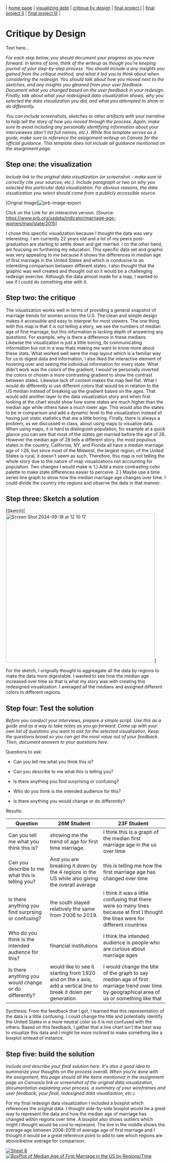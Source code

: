 | [home page](https://cmustudent.github.io/tswd-portfolio-templates/) | [visualizing debt](visualizing-government-debt) | [critique by design](critique-by-design) | [final project I](final-project-part-one) | [final project II](final-project-part-two) | [final project III](final-project-part-three) |

# Critique by Design
Text here...

_For each step below, you should document your progress as you move forward.  In terms of tone, think of the writeup as though you're keeping journal of your step-by-step process.   You should include a any insights you gained from the critique method, and what it led you to think about when considering the redesign.  You should talk about how you moved next to the sketches, and any insights you gleaned from your user feedback.  Document what you changed based on the user feedback in your redesign.  Finally, talk about what your redesigned data visualization shows, why you selected the data visualization you did, and what you attempted to show or do differently._

_You can include screenshots, sketches or other artifacts with your narrative to help tell the story of how you moved through the process.  Again, make sure to avoid including any personally identifying information about your interviewees (don't list full names, etc.).  While this template serves as a guide, make sure to reference the assignment writeup on Canvas for the official guidance.  This template does not include all guidance mentioned on the assignment page._

## Step one: the visualization

_Include link to the original data visualization (or screenshot - make sure to correctly cite your sources, etc.).  Include paragraph or two on why you selected this particular data visualization.  For obvious reasons, the data visualization you select should come from a publicly accessible source._

[Orignal Image]![prb-image-export](https://github.com/user-attachments/assets/50b8dfeb-ccf1-4f3a-a020-c8c7f357f1a2)

Click on the Link for an interactive version.
[Source: https://www.prb.org/usdata/indicator/marriage-age-women/map/state/2015]

I chose this specific visualization because I thought the data was very interesting. I am currently 22 years old and a lot of my peers post-graduation are starting to settle down and get married. I on the other hand, am foucsing on furthering my education. This specific data set and graphic was very appealing to me because it shows the differences in median age of first marriage in the United States and which is condusive to an interesting comparison between different states. I also thought that the graphic was well created and thought out so it would be a challenging redesign exercise. Although the data almost made for a map, I wanted to see if I could do something else with it. 

## Step two: the critique

The visualization works well in terms of providing a general snapshot of marriage trends for women across the U.S. The clean and simple design makes it accessible and easy to interpret for most viewers. The one thing with this map is that it is not telling a story, we see the numbers of median age of first marriage, but this information is lacking depth of answering any questions. For example, why is there a difference in these medians. Likewise the visualization is just a little boring, its communicating information but not in a way thats making me want to know more about these stats.  What worked well were the map layout which is a familiar way for us to digest data and information, I also liked the interactive element of hovering over and seeing the individual information for every state. What didn't work was the colors of the gradient, I would've personally inverted the colors or chosen a more contrasting gradient to show the contrast between states. Likewise lack of context makes the map feel flat. What I would do differently is use different colors that would be in relation to the US median instead of breaking up the gradient based on the ages. That would add another layer to the data visualization story and when first looking at the chart would show how some states are much higher than the median age while others have a much lower age. This would also the states to be in comparison and add a dynamic level to the visualization instead of having just static statistics that are a little boring. Finally, there is always a problem, as we discussed in class, about using maps to visualize data. When using maps, it is hard to distinguish population, for example at a quick glance you can see that most of the states get married before the age of 28. However the median age of 28 tells a different story, the most populous states in the country, California, NY, and Florida all have a median marriage age of >28, but since most of the Midwest, the largest region, of the United States is rural, it doesn't seem as such. Therefore, this map is not telling the whole story due to the nature of map visualizations not accounting for population. Two changes I would make is 1.) Add a more contrasting color palette to make state differences easier to perceive. 2.) Maybe use a time series line graph to show how the median marriage age changes over time. I could divide the country into regions and observe the data in that manner. 

## Step three: Sketch a solution

[Sketch][<img width="469" alt="Screen Shot 2024-09-18 at 12 10 17" src="https://github.com/user-attachments/assets/625811d8-abfa-4583-84cd-faa9a35f85ae">]

For the sketch, I orignally thought to aggreagate all the data by regions to make the data more digestable. I wanted to see how the median age increased over time so that is what my story was with creating this redesigned visualization. I averaged all the medians and assigned different colors to different regions. 

## Step four: Test the solution

_Before you conduct your interviews, prepare a simple script.  Use this as a guide and as a way to take notes as you go forward. Come up with your own list of questions you want to ask for the selected visualization. Keep the questions broad so you can get the most value out of your feedback. Then, document answers to your questions here._

Questions to ask: 

- Can you tell me what you think this is?

- Can you describe to me what this is telling you?

- Is there anything you find surprising or confusing?

- Who do you think is the intended audience for this?

- Is there anything you would change or do differently?

Results: 

| Question                                            | 26M Student                                         | 23F Student |
|-----------------------------------------------------|-----------------------------------------------------|-------------|
|Can you tell me what you think this is?              |showing me the trend of age for first time marriage.|I think this is a graph of the median first marriage age in the us over time|
|Can you describe to me what this is telling you?     |And you are breaking it down by the 4 regions in the US while also giving the overall average  |  this is telling me how the first marriage age has changed over time          |  
|Is there anything you find surprsing or confusing?   |the south stayed relatively the same from 2006 to 2019.|i think it was a little confusing that there were so many lines because at first I thought the lines were for different countries|
|Who do you think is the intended audience for this?  |financial institutions| I think the intended audience is people who are curious about marriage ages
|Is there anything you would change or do differently?|would like to see it starting from 1920 and on the x axis, add a vertical line to break it down per generation| I would change the title of the graph to say median age of first marriage trend over time by geographical area of us or something like that

Synthesis: 
From the feedback that I got, I learned that this representation of the data is a little confusing. I could change the title and potentially identify the United States in a more neutral color so it is not confused with the others. Based on this feedback, I gather that a line chart isn't the best way to visualize this data and I might be more inclined to make something like a boxplot isntead of instance. 

## Step five: build the solution

_Include and describe your final solution here. It's also a good idea to summarize your thoughts on the process overall. When you're done with the assignment, this page should all the items mentioned in the assignment page on Canvas(a link or screenshot of the original data visualization, documentation explaining your process, a summary of your wireframes and user feedback, your final, redesigned data visualization, etc.)._

For my final redesign data visualization I included a boxplot which references the original data. I thought side-by-side boxplot would be a great way to represent the data and how the median age of marriage has changed within regions over time. A boxplot also shows outliers which might I thought would be cool to represent. The line in the middle shows the average age between 2006-2019 of average age of first marriage and I thought it would be a great reference point to add to see which regions are above/below average for comparison. 

<div class='tableauPlaceholder' id='viz1726677718669' style='position: relative'>
  <noscript>
    <a href='#'>
  <img alt='Sheet 8 ' src='https:&#47;&#47;public.tableau.com&#47;static&#47;images&#47;Cr&#47;CritiqueByDesign&#47;Sheet8&#47;1_rss.png' style='border: none' />
</a>
</noscript>
  <object class='tableauViz'  style='display:none;'>
    <param name='host_url' value='https%3A%2F%2Fpublic.tableau.com%2F'
      /> 
    <param name='embed_code_version' value='3' 
      />
    <param name='site_root' value='' 
      />
    <param name='name' value='CritiqueByDesign&#47;Sheet8' 
      />
    <param name='tabs' value='no'
      />
    <param name='toolbar' value='yes' 
      />
    <param name='static_image' value='https:&#47;&#47;public.tableau.com&#47;static&#47;images&#47;Cr&#47;CritiqueByDesign&#47;Sheet8&#47;1.png'
      /> 
    <param name='animate_transition' value='yes' 
      />
    <param name='display_static_image' value='yes' 
      />
    <param name='display_spinner' value='yes'
      />
    <param name='display_overlay' value='yes' 
      />
    <param name='display_count' value='yes'
      />
    <param name='language' value='en-US'
      />
  </object>
</div>
  <script type='text/javascript'>
    var divElement = document.getElementById('viz1726677718669');
    var vizElement = divElement.getElementsByTagName('object')[0];
    vizElement.style.width='100%';vizElement.style.height=(divElement.offsetWidth*0.75)+'px';
    var scriptElement = document.createElement('script');
    scriptElement.src = 'https://public.tableau.com/javascripts/api/viz_v1.js';
    vizElement.parentNode.insertBefore(scriptElement, vizElement);
  </script>








<div class='tableauPlaceholder' id='viz1726678193939' style='position: relative'>
<noscript>
<a href='#'>
<img alt='BoxPlot of Median Age of First Marriage in the US by Regions&#47;Time ' src='https:&#47;&#47;public.tableau.com&#47;static&#47;images&#47;Cr&#47;CritiqueByDesign&#47;BoxPlotofMedianAgeofFirstMarriageintheUSbyRegionsTime&#47;1_rss.png' style='border: none' />
</a>
</noscript>
<object class='tableauViz'  style='display:none;'><param name='host_url' value='https%3A%2F%2Fpublic.tableau.com%2F' />
<param name='embed_code_version' value='3' />
<param name='site_root' value='' />
<param name='name' value='CritiqueByDesign&#47;BoxPlotofMedianAgeofFirstMarriageintheUSbyRegionsTime' />
<param name='tabs' value='no' />
<param name='toolbar' value='yes' />
<param name='static_image' value='https:&#47;&#47;public.tableau.com&#47;static&#47;images&#47;Cr&#47;CritiqueByDesign&#47;BoxPlotofMedianAgeofFirstMarriageintheUSbyRegionsTime&#47;1.png' /> 
<param name='animate_transition' value='yes' />
<param name='display_static_image' value='yes' />
<param name='display_spinner' value='yes' />
<param name='display_overlay' value='yes' />
<param name='display_count' value='yes' />
<param name='language' value='en-US' />
</object>
</div>                
<script type='text/javascript'>
var divElement = document.getElementById('viz1726678193939');
var vizElement = divElement.getElementsByTagName('object')[0];
vizElement.style.width='100%';
vizElement.style.height=(divElement.offsetWidth*0.75)+'px';
var scriptElement = document.createElement('script');
scriptElement.src = 'https://public.tableau.com/javascripts/api/viz_v1.js';
vizElement.parentNode.insertBefore(scriptElement, vizElement);
</script>
